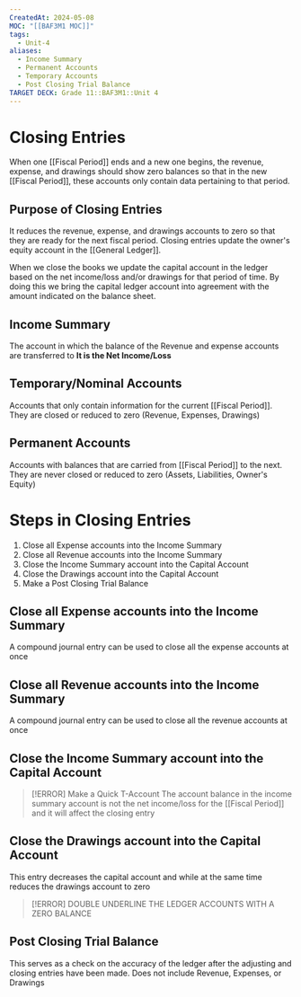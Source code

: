 ```yaml
---
CreatedAt: 2024-05-08
MOC: "[[BAF3M1 MOC]]"
tags:
  - Unit-4
aliases:
  - Income Summary
  - Permanent Accounts
  - Temporary Accounts
  - Post Closing Trial Balance
TARGET DECK: Grade 11::BAF3M1::Unit 4
---
```


# Closing Entries
When one [[Fiscal Period]] ends and a new one begins, the revenue, expense, and drawings should show zero balances so that in the new [[Fiscal Period]], these accounts only contain data pertaining to that period.
<!--ID: 1757893916345-->


## Purpose of Closing Entries
It reduces the revenue, expense, and drawings accounts to zero so that they are ready for the next fiscal period.
Closing entries update the owner's equity account in the [[General Ledger]].
<!--ID: 1715177054134-->


When we close the books we update the capital account in the ledger based on the net income/loss and/or drawings for that period of time. By doing this we bring the capital ledger account into agreement with the amount indicated on the balance sheet.

## Income Summary
The account in which the balance of the Revenue and expense accounts are transferred to
**It is the Net Income/Loss**
<!--ID: 1715177054146-->


## Temporary/Nominal Accounts
Accounts that only contain information for the current [[Fiscal Period]]. They are closed or reduced to zero
(Revenue, Expenses, Drawings)
<!--ID: 1715177117941-->

## Permanent Accounts
Accounts with balances that are carried from [[Fiscal Period]] to the next. They are never closed or reduced to zero
(Assets, Liabilities, Owner's Equity)
<!--ID: 1715254866862-->


# Steps in Closing Entries
1. Close all Expense accounts into the Income Summary
2. Close all Revenue accounts into the Income Summary
3. Close the Income Summary account into the Capital Account
4. Close the Drawings account into the Capital Account
5. Make a Post Closing Trial Balance
<!--ID: 1715177054153-->



## Close all Expense accounts into the Income Summary
A compound journal entry can be used to close all the expense accounts at once
<!--ID: 1757893916347-->

## Close all Revenue accounts into the Income Summary
A compound journal entry can be used to close all the revenue accounts at once
<!--ID: 1757893916350-->

## Close the Income Summary account into the Capital Account

> [!ERROR] Make a Quick T-Account
>  The account balance in the income summary account is not the net income/loss for the [[Fiscal Period]] and it will affect the closing entry
<!--ID: 1757893916353-->



## Close the Drawings account into the Capital Account
This entry decreases the capital account and while at the same time reduces the drawings account to zero
<!--ID: 1757893916356-->


> [!ERROR] DOUBLE UNDERLINE THE LEDGER ACCOUNTS WITH A ZERO BALANCE


## Post Closing Trial Balance
This serves as a check on the accuracy of the ledger after the adjusting and closing entries have been made.
Does not include Revenue, Expenses, or Drawings
<!--ID: 1715255845188-->

